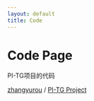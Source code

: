 ```yaml
---
layout: default
title: Code
---
```


# Code Page
PI-TG项目的代码

[zhangyurou][ZYR-organization] /
[PI-TG Project](https://github.com/zhangyurou/PI-TG)



[ZYR-organization]: https://github.com/zhangyurou
